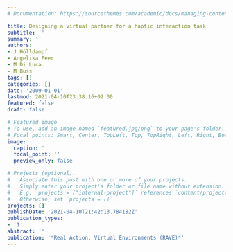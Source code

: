 ```yaml
---
# Documentation: https://sourcethemes.com/academic/docs/managing-content/

title: Designing a virtual partner for a haptic interaction task
subtitle: ''
summary: ''
authors:
- J Hölldampf
- Angelika Peer
- M Di Luca
- M Buss
tags: []
categories: []
date: '2009-01-01'
lastmod: 2021-04-10T23:38:16+02:00
featured: false
draft: false

# Featured image
# To use, add an image named `featured.jpg/png` to your page's folder.
# Focal points: Smart, Center, TopLeft, Top, TopRight, Left, Right, BottomLeft, Bottom, BottomRight.
image:
  caption: ''
  focal_point: ''
  preview_only: false

# Projects (optional).
#   Associate this post with one or more of your projects.
#   Simply enter your project's folder or file name without extension.
#   E.g. `projects = ["internal-project"]` references `content/project/deep-learning/index.md`.
#   Otherwise, set `projects = []`.
projects: []
publishDate: '2021-04-10T21:42:13.784182Z'
publication_types:
- '1'
abstract: ''
publication: '*Real Action, Virtual Environments (RAVE)*'
---
```

